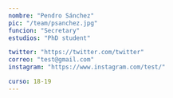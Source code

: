 ```yaml
---
nombre: "Pendro Sánchez"
pic: "/team/psanchez.jpg"
funcion: "Secretary"
estudios: "PhD student"

twitter: "https://twitter.com/twitter"
correo: "test@gmail.com"
instagram: "https://www.instagram.com/test/"

curso: 18-19
---
```

